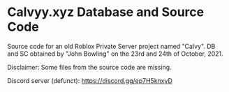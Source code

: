 # Calvyy.xyz Database and Source Code

Source code for an old Roblox Private Server project named "Calvy". DB and SC obtained by "John Bowling" on the 23rd and 24th of October, 2021.

Disclaimer: Some files from the source code are missing.

Discord server (defunct): https://discord.gg/ep7H5knxyD
